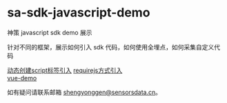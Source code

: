 # sa-sdk-javascript-demo

神策 javascript sdk demo 展示

针对不同的框架，展示如何引入 sdk 代码，如何使用全埋点，如何采集自定义代码




[动态创建script标签引入](dynamic-script)
[requirejs方式引入](requirejs)  
[vue-demo](vue)  






如有疑问请联系邮箱 shengyonggen@sensorsdata.cn。



